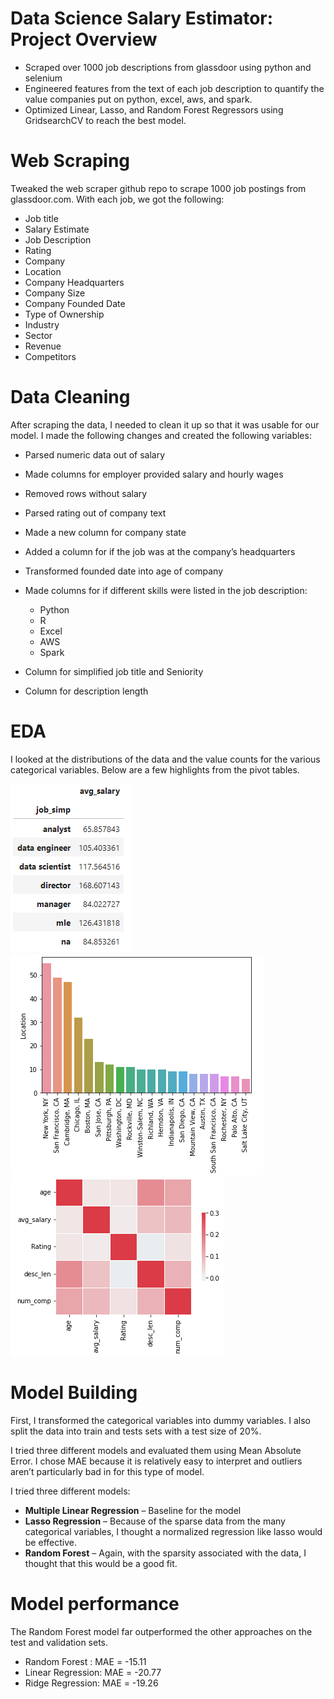 # Data Science Salary Estimator: Project Overview

- Scraped over 1000 job descriptions from glassdoor using python and selenium
- Engineered features from the text of each job description to quantify the value companies put on python, excel, aws, and spark.
- Optimized Linear, Lasso, and Random Forest Regressors using GridsearchCV to reach the best model.

# Web Scraping

Tweaked the web scraper github repo  to scrape 1000 job postings from glassdoor.com. With each job, we got the following:

- Job title
- Salary Estimate
- Job Description
- Rating
- Company
- Location
- Company Headquarters
- Company Size
- Company Founded Date
- Type of Ownership
- Industry
- Sector
- Revenue
- Competitors

# Data Cleaning

After scraping the data, I needed to clean it up so that it was usable for our model. I made the following changes and created the following variables:

- Parsed numeric data out of salary
- Made columns for employer provided salary and hourly wages
- Removed rows without salary
- Parsed rating out of company text
- Made a new column for company state
- Added a column for if the job was at the company’s headquarters
- Transformed founded date into age of company
- Made columns for if different skills were listed in the job description:
  
    * Python
    * R
    * Excel
    * AWS
    * Spark
 
- Column for simplified job title and Seniority
- Column for description length

# EDA

I looked at the distributions of the data and the value counts for the various categorical variables. Below are a few highlights from the pivot tables.

![Job_simp](https://github.com/anteportas2023/ds_salary_proj/blob/main/firefox_X7Y8zObi9Q.png)
![Location](https://github.com/anteportas2023/ds_salary_proj/blob/main/firefox_QgwQJnixf8.png)
![Heat map](https://github.com/anteportas2023/ds_salary_proj/blob/main/firefox_HX9kAdDAp5.png)

# Model Building

First, I transformed the categorical variables into dummy variables. I also split the data into train and tests sets with a test size of 20%.

I tried three different models and evaluated them using Mean Absolute Error. I chose MAE because it is relatively easy to interpret and outliers aren’t particularly bad in for this type of model.

I tried three different models:

- **Multiple Linear Regression** – Baseline for the model
- **Lasso Regression** – Because of the sparse data from the many categorical variables, I thought a normalized regression like lasso would be effective.
- **Random Forest** – Again, with the sparsity associated with the data, I thought that this would be a good fit.

# Model performance

The Random Forest model far outperformed the other approaches on the test and validation sets.

- Random Forest : MAE = -15.11
- Linear Regression: MAE = -20.77
- Ridge Regression: MAE = -19.26



